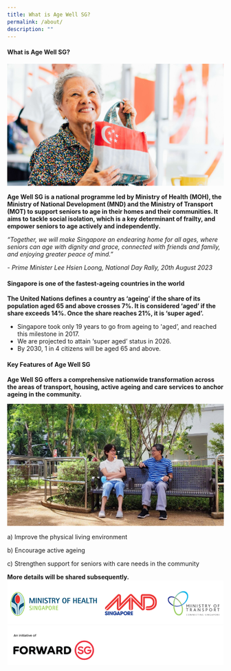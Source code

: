 ```yaml
---
title: What is Age Well SG?
permalink: /about/
description: ""
---
```

#### What is Age Well SG? #### 
![](/images/what%20is%20age%20well.jpg)

**Age Well SG is a national programme led by Ministry of Health (MOH), the Ministry of National Development (MND) and the Ministry of Transport (MOT) to support seniors to age in their homes and their communities. It aims to tackle social isolation, which is a key determinant of frailty, and empower seniors to age actively and independently.**

*“Together, we will make Singapore an endearing home for all ages, where seniors can age with dignity and grace, connected with friends and family, and enjoying greater peace of mind.”*

*- Prime Minister Lee Hsien Loong, National Day Rally, 20th August 2023*

#### Singapore is one of the fastest-ageing countries in the world ####

**The United Nations defines a country as ‘ageing’ if the share of its population aged 65 and above crosses 7%. It is considered ‘aged’ if the share exceeds 14%. Once the share reaches 21%, it is ‘super aged’.**
* Singapore took only 19 years to go from ageing to 'aged’, and reached this milestone in 2017. 
* We are projected to attain ‘super aged’ status in 2026. 
* By 2030, 1 in 4 citizens will be aged 65 and above. 


#### Key Features of Age Well SG ####

**Age Well SG offers a comprehensive nationwide transformation across the areas of transport, housing, active ageing and care services to anchor ageing in the community.**

![](/images/key%20feature%20(2).jpg)

a) Improve the physical living environment 

b) Encourage active ageing 

c) Strengthen support for seniors with care needs in the community 

**More details will be shared subsequently.**
![](/images/alllogos.PNG)
![](/images/initiative.PNG)